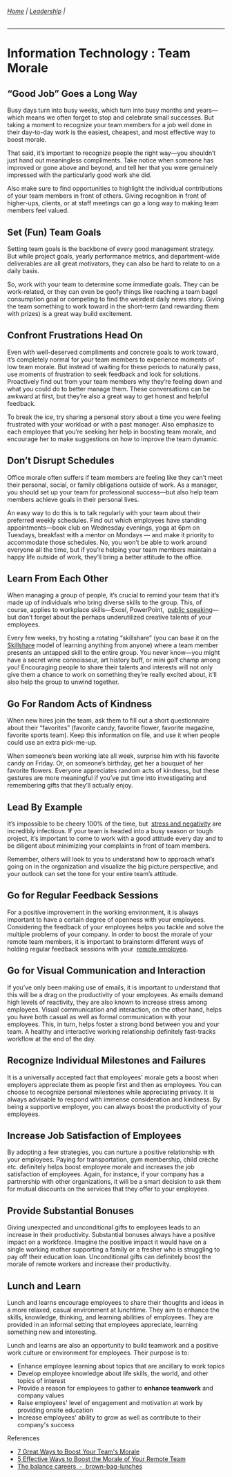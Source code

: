 ###### [Home](https://github.com/RyKaj/Documentation/blob/master/README.md) | [Leadership](https://github.com/RyKaj/Documentation/tree/master/Leadership/README.md) |
------------


# Information Technology : Team Morale

## “Good Job” Goes a Long Way

Busy days turn into busy weeks, which turn into busy months and
years—which means we often forget to stop and celebrate small
successes. But taking a moment to recognize your team members for a job
well done in their day-to-day work is the easiest, cheapest, and most
effective way to boost morale.

That said, it’s important to recognize people the right way—you
shouldn’t just hand out meaningless compliments. Take notice when
someone has improved or gone above and beyond, and tell her that you
were genuinely impressed with the particularly good work she did.

Also make sure to find opportunities to highlight the individual
contributions of your team members in front of others. Giving
recognition in front of higher-ups, clients, or at staff meetings can go
a long way to making team members feel valued.

## Set (Fun) Team Goals

Setting team goals is the backbone of every good management strategy.
But while project goals, yearly performance metrics, and department-wide
deliverables are all great motivators, they can also be hard to relate
to on a daily basis.

So, work with your team to determine some immediate goals. They can be
work-related, or they can even be goofy things like reaching a team
bagel consumption goal or competing to find the weirdest daily news
story. Giving the team something to work toward in the short-term (and
rewarding them with prizes) is a great way build excitement.

## Confront Frustrations Head On

Even with well-deserved compliments and concrete goals to work toward,
it’s completely normal for your team members to experience moments of
low team morale. But instead of waiting for these periods to naturally
pass, use moments of frustration to seek feedback and look for
solutions. Proactively find out from your team members why they’re
feeling down and what you could do to better manage them. These
conversations can be awkward at first, but they’re also a great way to
get honest and helpful feedback.

To break the ice, try sharing a personal story about a time you were
feeling frustrated with your workload or with a past manager. Also
emphasize to each employee that you’re seeking her help in boosting team
morale, and encourage her to make suggestions on how to improve the team
dynamic.

## Don’t Disrupt Schedules

Office morale often suffers if team members are feeling like they can’t
meet their personal, social, or family obligations outside of work. As a
manager, you should set up your team for professional success—but also
help team members achieve goals in their personal lives.

An easy way to do this is to talk regularly with your team about their
preferred weekly schedules. Find out which employees have standing
appointments—book club on Wednesday evenings, yoga at 6pm on Tuesdays,
breakfast with a mentor on Mondays — and make it priority to accommodate
those schedules. No, you won’t be able to work around everyone all the
time, but if you’re helping your team members maintain a happy life
outside of work, they’ll bring a better attitude to the office.

## Learn From Each Other

When managing a group of people, it’s crucial to remind your team that
it’s made up of individuals who bring diverse skills to the group. This,
of course, applies to workplace skills—Excel, PowerPoint,  [public
speaking](https://www.themuse.com/advice/your-stepbystep-guide-to-become-a-better-public-speaker-fast/)—but
don’t forget about the perhaps underutilized creative talents of your
employees.

Every few weeks, try hosting a rotating “skillshare” (you can base it on
the  [Skillshare](http://www.skillshare.com/about) model of learning
anything from anyone) where a team member presents an untapped skill to
the entire group. You never know—you might have a secret wine
connoisseur, art history buff, or mini golf champ among you\!
Encouraging people to share their talents and interests will not only
give them a chance to work on something they’re really excited about,
it’ll also help the group to unwind together.

## Go For Random Acts of Kindness

When new hires join the team, ask them to fill out a short questionnaire
about their “favorites” (favorite candy, favorite flower, favorite
magazine, favorite sports team). Keep this information on file, and use
it when people could use an extra pick-me-up.

When someone’s been working late all week, surprise him with his
favorite candy on Friday. Or, on someone’s birthday, get her a bouquet
of her favorite flowers. Everyone appreciates random acts of kindness,
but these gestures are more meaningful if you’ve put time into
investigating and remembering gifts that they’ll actually enjoy.

## Lead By Example

It’s impossible to be cheery 100% of the time, but  [stress and
negativity](https://www.themuse.com/advice/4-ways-to-stay-sane-in-a-toxic-office/) are
incredibly infectious. If your team is headed into a busy season or
tough project, it’s important to come to work with a good attitude every
day and to be diligent about minimizing your complaints in front of team
members.

Remember, others will look to you to understand how to approach what’s
going on in the organization and visualize the big picture perspective,
and your outlook can set the tone for your entire team’s attitude.

## Go for Regular Feedback Sessions

For a positive improvement in the working environment, it is always
important to have a certain degree of openness with your employees.
Considering the feedback of your employees helps you tackle and solve
the multiple problems of your company. In order to boost the morale of
your remote team members, it is important to brainstorm different ways
of holding regular feedback sessions with your  [remote
employee](https://www.virtualemployee.com/?source=post_page---------------------------).

## Go for Visual Communication and Interaction

If you’ve only been making use of emails, it is important to understand
that this will be a drag on the productivity of your employees. As
emails demand high levels of reactivity, they are also known to increase
stress among employees. Visual communication and interaction, on the
other hand, helps you have both casual as well as formal communication
with your employees. This, in turn, helps foster a strong bond between
you and your team. A healthy and interactive working relationship
definitely fast-tracks workflow at the end of the day.

## Recognize Individual Milestones and Failures

It is a universally accepted fact that employees' morale gets a boost
when employers appreciate them as people first and then as employees.
You can choose to recognize personal milestones while appreciating
privacy. It is always advisable to respond with immense consideration
and kindness. By being a supportive employer, you can always boost the
productivity of your employees.

## Increase Job Satisfaction of Employees

By adopting a few strategies, you can nurture a positive relationship
with your employees. Paying for transportation, gym membership, child
crèche etc. definitely helps boost employee morale and increases the
job satisfaction of employees. Again, for instance, if your company has
a partnership with other organizations, it will be a smart decision to
ask them for mutual discounts on the services that they offer to your
employees.

## Provide Substantial Bonuses

Giving unexpected and unconditional gifts to employees leads to an
increase in their productivity. Substantial bonuses always have a
positive impact on a workforce. Imagine the positive impact it would
have on a single working mother supporting a family or a fresher who is
struggling to pay off their education loan. Unconditional gifts can
definitely boost the morale of remote workers and increase their
productivity.

## Lunch and Learn

Lunch and learns encourage employees to share their thoughts and ideas
in a more relaxed, casual environment at lunchtime. They aim to enhance
the skills, knowledge, thinking, and learning abilities of employees.
They are provided in an informal setting that employees appreciate,
learning something new and interesting.

Lunch and learns are also an opportunity to build teamwork and a
positive work culture or environment for employees. Their purpose is to:

  - Enhance employee learning about topics that are ancillary to work
    topics
  - Develop employee knowledge about life skills, the world, and other
    topics of interest
  - Provide a reason for employees to gather to **enhance teamwork** and
    company values
  - Raise employees' level of engagement and motivation at work by
    providing onsite education
  - Increase employees' ability to grow as well as contribute to their
    company's success

References

  - [7 Great Ways to Boost Your Team's
    Morale](https://www.themuse.com/advice/7-great-ways-to-boost-your-teams-morale)
  - [5 Effective Ways to Boost the Morale of Your Remote
    Team](https://medium.com/@VeRobin1/5-effective-ways-to-boost-the-morale-of-your-remote-team-9281528d40a4)
  - [The balance careers  - 
    brown-bag-lunches](https://www.thebalancecareers.com/brown-bag-lunches-1918689)



